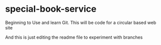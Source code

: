 # special-book-service
Beginning to Use and learn Git.  This will be code for a circular based web site

And this is just editing the readme file to experiment with branches

